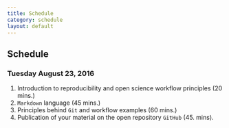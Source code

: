 ```yaml
---
title: Schedule
category: schedule
layout: default
---
```


## Schedule

### Tuesday August 23, 2016

1. Introduction to reproducibility and open science workflow principles (20 mins.)
2. `Markdown` language (45 mins.)
3. Principles behind `Git` and workflow examples (60 mins.)
4. Publication of your material on the open repository `GitHub` (45. mins).
